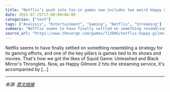 ```yaml
---
title: "Netflix’s push into tie-in games now includes two weird Happy Gilmore titles"
date: 2025-07-25T17:00:00+08:00
categories: ["tech"]
tags: ["Analysis", "Entertainment", "Gaming", "Netflix", "Streaming"]
summary: "Netflix seems to have finally settled on something resembling a strategy for its gaming efforts, and one of the key pillars is games tied to its shows and movies. That's how we got the likes of Squid "
source_url: "https://www.theverge.com/games/713886/netflix-happy-gilmore-2-games"
---
```


Netflix seems to have finally settled on something resembling a strategy for its gaming efforts, and one of the key pillars is games tied to its shows and movies. That's how we got the likes of Squid Game: Unleashed and Black Mirror's Thronglets. Now, as Happy Gilmore 2 hits the streaming service, it's accompanied by [&#8230;]

---

*来源: [原文链接](https://www.theverge.com/games/713886/netflix-happy-gilmore-2-games)*
